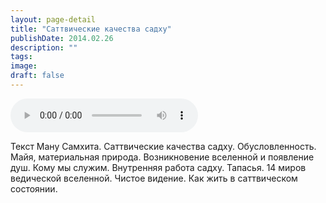 ```yaml
---
layout: page-detail
title: "Саттвические качества садху"
publishDate: 2014.02.26
description: ""
tags:
image:
draft: false
---
```


<audio title="2014.02.26 - Саттвические качества садху.mp3" src="https://filer-api.advayta.org/v1.0/public/files/75226" controls=""></audio>

 Текст Ману Самхита. Саттвические качества садху. Обусловленность. Майя, материальная природа. Возникновение вселенной и появление душ. Кому мы служим. Внутренняя работа садху. Тапасья. 14 миров ведической вселенной. Чистое видение. Как жить в саттвическом состоянии. 

  
